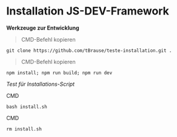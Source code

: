 # Installation JS-DEV-Framework

**Werkzeuge zur Entwicklung**

> CMD-Befehl kopieren

    git clone https://github.com/tBrause/teste-installation.git .

> CMD-Befehl kopieren

    npm install; npm run build; npm run dev

*Test für Installations-Script*

CMD

    bash install.sh

CMD

    rm install.sh
